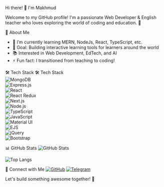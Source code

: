 Hi there! 👋 I'm Makhmud

Welcome to my GitHub profile! I'm a passionate Web Developer & English teacher who loves exploring the world of coding and education. 🚀

🚀 About Me
- 🌱 I’m currently learning MERN, NodeJs, React, TypeScript, etc.
- 🎯 Goal: Building interactive learning tools for learners around the world
- 📚 Interested in  Web Development, EdTech, and AI
- ⚡ Fun fact: I transitioned from teaching to coding!

🛠 Tech Stack
🛠 Tech Stack  
![MongoDB](https://img.shields.io/badge/MongoDB-47A248?style=flat&logo=mongodb&logoColor=white)  
![Express.js](https://img.shields.io/badge/Express.js-000000?style=flat&logo=express&logoColor=white)  
![React](https://img.shields.io/badge/React-20232A?style=flat&logo=react&logoColor=61DAFB)  
![React Redux](https://img.shields.io/badge/React_Redux-764ABC?style=flat&logo=redux&logoColor=white)  
![Next.js](https://img.shields.io/badge/Next.js-000000?style=flat&logo=next.js&logoColor=white)  
![Node.js](https://img.shields.io/badge/Node.js-43853D?style=flat&logo=node.js&logoColor=white)  
![TypeScript](https://img.shields.io/badge/TypeScript-007ACC?style=flat&logo=typescript&logoColor=white)  
![JavaScript](https://img.shields.io/badge/JavaScript-F7DF1E?style=flat&logo=javascript&logoColor=black)  
![Material UI](https://img.shields.io/badge/MUI-007FFF?style=flat&logo=mui&logoColor=white)  
![EJS](https://img.shields.io/badge/EJS-ffffff?style=flat&logo=ejs&logoColor=black)  
![jQuery](https://img.shields.io/badge/jQuery-0769AD?style=flat&logo=jquery&logoColor=white)  
![Bootstrap](https://img.shields.io/badge/Bootstrap-7952B3?style=flat&logo=bootstrap&logoColor=white)  



 📊 GitHub Stats
![GitHub Stats](https://github-readme-stats.vercel.app/api?username=MakhmudSD&show_icons=true&theme=tokyonight)

![Top Langs](https://github-readme-stats.vercel.app/api/top-langs/?username=MakhmudSD&layout=compact)

🔗 Connect with Me
[![GitHub](https://img.shields.io/badge/GitHub-black?style=flat&logo=github)](https://github.com/MakhmudSD) 
[![Telegram](https://img.shields.io/badge/Telegram-26A5E4?style=flat&logo=telegram)](https://t.me/makhmud_kudratov)  

Let's build something awesome together! 🚀
